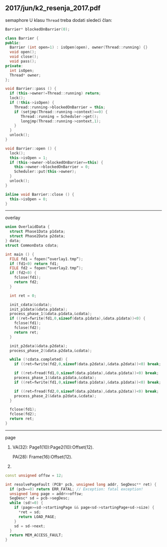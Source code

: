 2017/jun/k2_resenja_2017.pdf
--------------------------------------------------------------------------------
semaphore
U klasu `Thread` treba dodati sledeći član:
```cpp
Barrier* blockedOnBarrier(0);
```
```cpp
class Barrier {
public:
  Barrier (int open=1) : isOpen(open), owner(Thread::running) {}
  void open();
  void close();
  void pass();
private:
  int isOpen;
  Thread* owner;
};

void Barrier::pass () {
  if (this->owner!=Thread::running) return;
  lock();
  if (!this->isOpen) {
    Thread::running->blockedOnBarrier = this;
    if (setjmp(Thread::running->context)==0) {
       Thread::running = Scheduler->get();
       longjmp(Thread::running->context,1);
    }
  }
  unlock();
}

void Barrier::open () {
  lock();
  this->isOpen = 1;
  if (this->owner->blockedOnBarrier==this) {
    this->owner->blockedOnBarrier = 0;
    Scheduler::put(this->owner);
  }
  unlock();
}

inline void Barrier::close () {
  this->isOpen = 0;
}
```

--------------------------------------------------------------------------------
overlay
```cpp
union OverlaidData {
  struct Phase1Data p1data;
  struct Phase2Data p2data;
} data;
struct CommonData cdata;

int main () {
  FILE fd1 = fopen(“overlay1.tmp“);
  if (fd1<0) return fd1;
  FILE fd2 = fopen(“overlay2.tmp“);
  if (fd2<0) {
    fclose(fd1);
    return fd2;
  }

  int ret = 0;

  init_cdata(&cdata);
  init_p1data(&data.p1data);
  process_phase_1(&data.p1data,&cdata);
  if ((ret=fwrite(fd1,0,sizeof(data.p1data),&data.p1data))<0) {
    fclose(fd1);
    fclose(fd2);
    return ret;
  }

  init_p2data(&data.p2data);
  process_phase_2(&data.p2data,&cdata);

  while (!cdata.completed) {
    if ((ret=fwrite(fd2,0,sizeof(data.p2data),&data.p2data))<0) break;

    if ((ret=fread(fd1,0,sizeof(data.p1data),&data.p1data))<0) break;
    process_phase_1(&data.p1data,&cdata);
    if ((ret=fwrite(fd1,0,sizeof(data.p1data),&data.p1data))<0) break;

    if ((ret=fread(fd2,0,sizeof(data.p2data),&data.p2data))<0) break;
    process_phase_2(&data.p2data,&cdata);
  }

  fclose(fd1);
  fclose(fd2);
  return ret;
}
```

--------------------------------------------------------------------------------
page
1. VA(32): Page1(10):Page2(10):Offset(12).

   PA(28): Frame(16):Offset(12).
2. 
```cpp
const unsigned offsw = 12;

int resolvePageFault (PCB* pcb, unsigned long addr, SegDesc** ret) {
  if (pcb==0) return ERR_FATAL; // Exception: fatal exception!
  unsigned long page = addr>>offsw;
  SegDesc* sd = pcb->segDesc;
  while (sd!=0) {
    if (page>=sd->startingPage && page<sd->startingPage+sd->size) {
      *ret = sd;
      return LOAD_PAGE;
    }
    sd = sd->next;
  }
  return MEM_ACCESS_FAULT;
}
```
